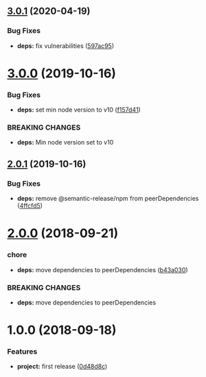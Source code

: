 ## [3.0.1](https://github.com/eclass/semantic-release-npm-github-config/compare/v3.0.0...v3.0.1) (2020-04-19)

### Bug Fixes

- **deps:** fix vulnerabilities ([597ac95](https://github.com/eclass/semantic-release-npm-github-config/commit/597ac95e1e60cd51c8cf1586d61e685bbe72b06a))

# [3.0.0](https://github.com/eclass/semantic-release-npm-github-config/compare/v2.0.1...v3.0.0) (2019-10-16)

### Bug Fixes

- **deps:** set min node version to v10 ([f157d41](https://github.com/eclass/semantic-release-npm-github-config/commit/f157d41))

### BREAKING CHANGES

- **deps:** Min node version set to v10

## [2.0.1](https://github.com/lgaticaq/npm-github-config/compare/v2.0.0...v2.0.1) (2019-10-16)

### Bug Fixes

- **deps:** remove @semantic-release/npm from peerDependencies ([4ffcfd5](https://github.com/lgaticaq/npm-github-config/commit/4ffcfd5))

# [2.0.0](https://github.com/lgaticaq/npm-github-config/compare/v1.0.0...v2.0.0) (2018-09-21)

### chore

- **deps:** move dependencies to peerDependencies ([b43a030](https://github.com/lgaticaq/npm-github-config/commit/b43a030))

### BREAKING CHANGES

- **deps:** move dependencies to peerDependencies

# 1.0.0 (2018-09-18)

### Features

- **project:** first release ([0d48d8c](https://github.com/lgaticaq/npm-github-config/commit/0d48d8c))
